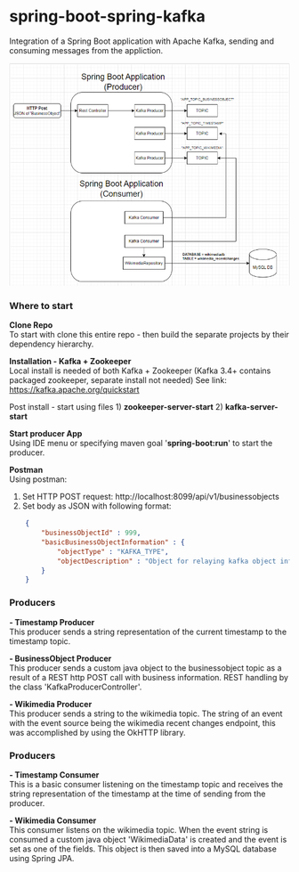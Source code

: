 # spring-boot-spring-kafka
Integration of a Spring Boot application with Apache Kafka, sending and consuming messages from the appliction.

[<img height="400px" width="550px" alt="Spring Boot with Kafka diagram" src="https://github.com/dmullandev/spring-boot-spring-kafka/blob/main/docs/spring-boot-kafka-diagrams_v2.PNG?raw=true"/>](https://app.diagrams.net//)
</br>

### Where to start
**Clone Repo**\
To start with clone this entire repo - then build the separate projects by their dependency hierarchy.

**Installation - Kafka + Zookeeper**\
Local install is needed of both Kafka + Zookeeper (Kafka 3.4+ contains packaged zookeeper, separate install not needed)
See link: https://kafka.apache.org/quickstart

Post install - start using files 1) **zookeeper-server-start** 2) **kafka-server-start**

**Start producer App**\
Using IDE menu or specifying maven goal '**spring-boot:run**' to start the producer.

**Postman**\
Using postman:
1) Set HTTP POST request: http://localhost:8099/api/v1/businessobjects
2) Set body as JSON with following format:
```json
    {
        "businessObjectId" : 999,
        "basicBusinessObjectInformation" : {
            "objectType" : "KAFKA_TYPE",
            "objectDescription" : "Object for relaying kafka object information"
        }
    }
```

### Producers
**- Timestamp Producer**\
This producer sends a string representation of the current timestamp to the timestamp topic.

**- BusinessObject Producer**\
This producer sends a custom java object to the businessobject topic as a result of a REST http POST call with business information. REST handling by the class 'KafkaProducerController'.

**- Wikimedia Producer**\
This producer sends a string to the wikimedia topic. The string of an event with the event source being the wikimedia recent changes endpoint, this was accomplished by using the OkHTTP library.
### Producers
**- Timestamp Consumer**\
This is a basic consumer listening on the timestamp topic and receives the string representation of the timestamp at the time of sending from the producer.

**- Wikimedia Consumer**\
This consumer listens on the wikimedia topic. When the event string is consumed a custom java object 'WikimediaData' is created and the event is set as one of the fields. This object is then saved into a MySQL database using Spring JPA.
